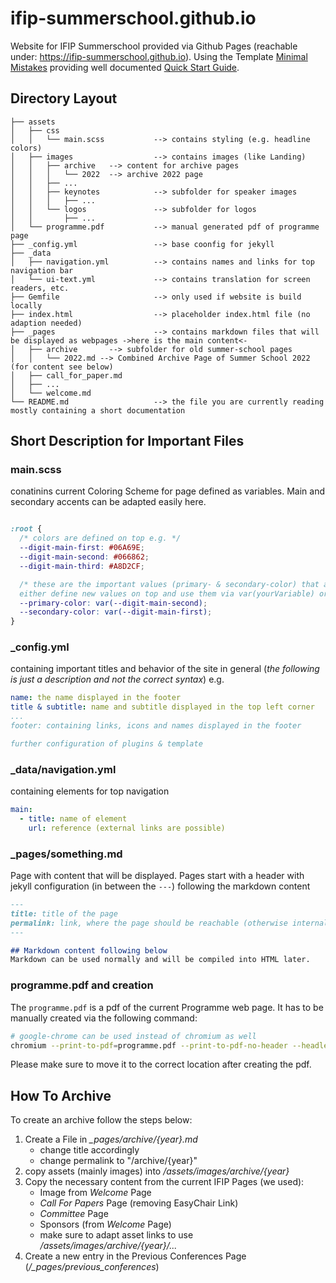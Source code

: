 # ifip-summerschool.github.io

Website for IFIP Summerschool provided via Github Pages (reachable under: 
https://ifip-summerschool.github.io).
Using the Template [Minimal Mistakes](https://github.com/mmistakes/minimal-mistakes) providing well documented [Quick Start Guide](https://mmistakes.github.io/minimal-mistakes/docs/quick-start-guide/).

## Directory Layout
```terminal
├── assets
│   ├── css
│   │   └── main.scss           --> contains styling (e.g. headline colors)
│   ├── images                  --> contains images (like Landing)
│   │   ├── archive   --> content for archive pages
│   │   │   └── 2022  --> archive 2022 page
│   │   ├── ...
│   │   ├── keynotes            --> subfolder for speaker images
│   │   │   ├── ...
│   │   └── logos               --> subfolder for logos
│   │       ├── ...
│   └── programme.pdf           --> manual generated pdf of programme page
├── _config.yml                 --> base coonfig for jekyll
├── _data
│   ├── navigation.yml          --> contains names and links for top navigation bar
│   └── ui-text.yml             --> contains translation for screen readers, etc.
├── Gemfile                     --> only used if website is build locally
├── index.html                  --> placeholder index.html file (no adaption needed)
├── _pages                      --> contains markdown files that will be displayed as webpages ->here is the main content<-
│   ├── archive       --> subfolder for old summer-school pages
│   │   └── 2022.md --> Combined Archive Page of Summer School 2022 (for content see below)
│   ├── call_for_paper.md
│   ├── ...
│   └── welcome.md
└── README.md                   --> the file you are currently reading mostly containing a short documentation
```

## Short Description for Important Files

### main.scss
conatinins current Coloring Scheme for page defined as variables. Main and secondary accents can be adapted easily here.
````css

:root {
  /* colors are defined on top e.g. */
  --digit-main-first: #06A69E;
  --digit-main-second: #066862;
  --digit-main-third: #A8D2CF;

  /* these are the important values (primary- & secondary-color) that are reused for styling later
  either define new values on top and use them via var(yourVariable) or set color here directly */
  --primary-color: var(--digit-main-second);
  --secondary-color: var(--digit-main-first);
}
````

### _config.yml
containing important titles and behavior of the site in general (*the following is just a description and not the correct syntax*) e.g.
````yml
name: the name displayed in the footer
title & subtitle: name and subtitle displayed in the top left corner
...
footer: containing links, icons and names displayed in the footer

further configuration of plugins & template
````


### _data/navigation.yml
containing elements for top navigation
````yml
main:
  - title: name of element
    url: reference (external links are possible)
````

### _pages/something.md
Page with content that will be displayed.
Pages start with a header with jekyll configuration (in between the `---`) following the markdown content
````markdown
---
title: title of the page
permalink: link, where the page should be reachable (otherwise internal references has to be used in navigation etc.)
---

## Markdown content following below
Markdown can be used normally and will be compiled into HTML later.
````

### programme.pdf and creation
The `programme.pdf` is a pdf of the current Programme web page. It has to be manually created via the following command:
````bash
# google-chrome can be used instead of chromium as well
chromium --print-to-pdf=programme.pdf --print-to-pdf-no-header --headless --disable-gpu --virtual-time-budget=5000 https://ifip-summerschool.github.io/programme/
````

Please make sure to move it to the correct location after creating the pdf.

## How To Archive

To create an archive follow the steps below:

1. Create a File in *_pages/archive/{year}.md*
    - change title accordingly
    - change permalink to "/archive/{year}"
1. copy assets (mainly images) into */assets/images/archive/{year}*
1. Copy the necessary content from the current IFIP Pages (we used):
    - Image from *Welcome* Page
    - *Call For Papers* Page (removing EasyChair Link)
    - *Committee* Page
    - Sponsors (from *Welcome* Page)
    - make sure to adapt asset links to use */assets/images/archive/{year}/...*
1. Create a new entry in the Previous Conferences Page (*/_pages/previous_conferences*)